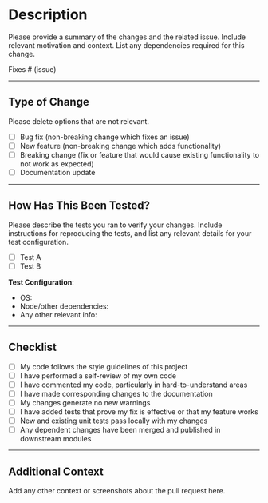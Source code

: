 # Description

Please provide a summary of the changes and the related issue. Include relevant motivation and context. List any dependencies required for this change.

Fixes # (issue)

---

## Type of Change

Please delete options that are not relevant.

- [ ] Bug fix (non-breaking change which fixes an issue)
- [ ] New feature (non-breaking change which adds functionality)
- [ ] Breaking change (fix or feature that would cause existing functionality to not work as expected)
- [ ] Documentation update

---

## How Has This Been Tested?

Please describe the tests you ran to verify your changes. Include instructions for reproducing the tests, and list any relevant details for your test configuration.

- [ ] Test A
- [ ] Test B

**Test Configuration**:

- OS:
- Node/other dependencies:
- Any other relevant info:

---

## Checklist

- [ ] My code follows the style guidelines of this project
- [ ] I have performed a self-review of my own code
- [ ] I have commented my code, particularly in hard-to-understand areas
- [ ] I have made corresponding changes to the documentation
- [ ] My changes generate no new warnings
- [ ] I have added tests that prove my fix is effective or that my feature works
- [ ] New and existing unit tests pass locally with my changes
- [ ] Any dependent changes have been merged and published in downstream modules

---

## Additional Context

Add any other context or screenshots about the pull request here.
